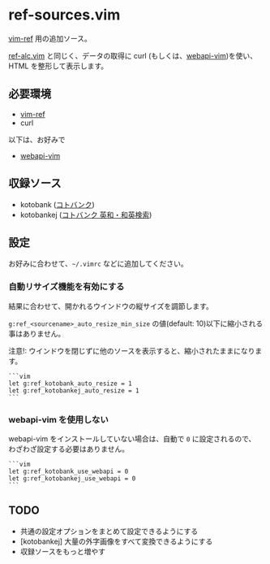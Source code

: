 ref-sources.vim
===============

[vim-ref][git:vim-ref] 用の追加ソース。

[ref-alc.vim][git:ref-alc.vim] と同じく、データの取得に curl
(もしくは、[webapi-vim][git:webapi-vim])を使い、HTML を整形して表示します。

[git:vim-ref]:      https://github.com/thinca/vim-ref
[git:ref-alc.vim]:  https://github.com/mojako/ref-alc.vim
[git:webapi-vim]:   https://github.com/mattn/webapi-vim

必要環境
--------

* [vim-ref][git:vim-ref]
* curl

以下は、お好みで

* [webapi-vim][git:webapi-vim]

収録ソース
----------

* kotobank ([コトバンク](http://kotobank.jp/))
* kotobankej ([コトバンク 英和・和英検索](http://kotobank.jp/))

設定
----

お好みに合わせて、`~/.vimrc` などに追加してください。

### 自動リサイズ機能を有効にする

結果に合わせて、開かれるウインドウの縦サイズを調節します。

`g:ref_<sourcename>_auto_resize_min_size` の値(default: 10)以下に縮小される事はありません。

注意!: ウインドウを閉じずに他のソースを表示すると、縮小されたままになります。

    ```vim
    let g:ref_kotobank_auto_resize = 1
    let g:ref_kotobankej_auto_resize = 1
    ```

### webapi-vim を使用しない

webapi-vim をインストールしていない場合は、自動で `0` に設定されるので、
わざわざ設定する必要はありません。

    ```vim
    let g:ref_kotobank_use_webapi = 0
    let g:ref_kotobankej_use_webapi = 0
    ```

TODO
----

* 共通の設定オプションをまとめて設定できるようにする
* [kotobankej] 大量の外字画像をすべて変換できるようにする
* 収録ソースをもっと増やす
